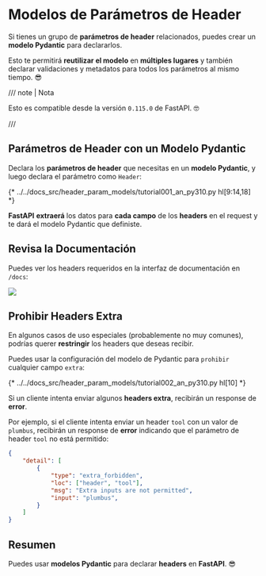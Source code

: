 # Modelos de Parámetros de Header

Si tienes un grupo de **parámetros de header** relacionados, puedes crear un **modelo Pydantic** para declararlos.

Esto te permitirá **reutilizar el modelo** en **múltiples lugares** y también declarar validaciones y metadatos para todos los parámetros al mismo tiempo. 😎

/// note | Nota

Esto es compatible desde la versión `0.115.0` de FastAPI. 🤓

///

## Parámetros de Header con un Modelo Pydantic

Declara los **parámetros de header** que necesitas en un **modelo Pydantic**, y luego declara el parámetro como `Header`:

{* ../../docs_src/header_param_models/tutorial001_an_py310.py hl[9:14,18] *}

**FastAPI** **extraerá** los datos para **cada campo** de los **headers** en el request y te dará el modelo Pydantic que definiste.

## Revisa la Documentación

Puedes ver los headers requeridos en la interfaz de documentación en `/docs`:

<div class="screenshot">
<img src="/img/tutorial/header-param-models/image01.png">
</div>

## Prohibir Headers Extra

En algunos casos de uso especiales (probablemente no muy comunes), podrías querer **restringir** los headers que deseas recibir.

Puedes usar la configuración del modelo de Pydantic para `prohibir` cualquier campo `extra`:

{* ../../docs_src/header_param_models/tutorial002_an_py310.py hl[10] *}

Si un cliente intenta enviar algunos **headers extra**, recibirán un response de **error**.

Por ejemplo, si el cliente intenta enviar un header `tool` con un valor de `plumbus`, recibirán un response de **error** indicando que el parámetro de header `tool` no está permitido:

```json
{
    "detail": [
        {
            "type": "extra_forbidden",
            "loc": ["header", "tool"],
            "msg": "Extra inputs are not permitted",
            "input": "plumbus",
        }
    ]
}
```

## Resumen

Puedes usar **modelos Pydantic** para declarar **headers** en **FastAPI**. 😎

